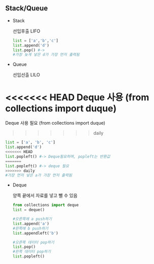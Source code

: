 ## Stack/Queue

* Stack

  선입후출 LIFO	

  ```python
  list = ['a','b','c']
  list.append('d')
  list.pop() #->
  #가장 늦게 넣은 d가 가장 먼저 출력됨
  ```

* Queue

  선입선출 LILO

<<<<<<< HEAD
  **Deque 사용 (from collections import duque)**
=======
  Deque 사용 필요 (from collections import duque)
>>>>>>> daily

  ```python
  list = ['a', 'b', 'c']
  list.append('d')
<<<<<<< HEAD
  list.popleft() #-> Deque필요하며, popleft는 반환값
=======
  list.popleft() #-> deque 필요
>>>>>>> daily
  #가장 먼저 넣은 a가 가장 먼저 출력됨
  ```

* Deque

  양쪽 끝에서 자료를 넣고 뺄 수 있음

  ```python
  from collections import deque
  list = deque()
  
  #오른쪽에 a push하기
  list.append('a')
  #왼쪽에 b push하기
  list.appendleft('b')
  
  #오른쪽 데이터 pop하기
  list.pop()
  #왼쪽 데이터 pop하기
  list.popleft()
  ```

  